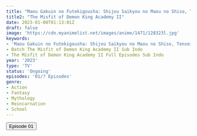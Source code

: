 ```yaml
---
title: "Maou Gakuin no Futekigousha: Shijou Saikyou no Maou no Shiso, Tensei shite Shison-tachi no Gakkou e Kayou II"
title2: "The Misfit of Demon King Academy II"
date: 2023-01-08T01:13:01Z
draft: false
image: 'https://cdn.myanimelist.net/images/anime/1471/128323l.jpg'
keywords:
- 'Maou Gakuin no Futekigousha: Shijou Saikyou no Maou no Shiso, Tensei shite Shison-tachi no Gakkou e Kayou II Batch Sub Indo'
- Batch The Misfit of Demon King Academy II Sub Indo
- The Misfit of Demon King Academy II Full Episodes Sub Indo
year: '2023'
type: 'TV'
status: 'Ongoing'
episodes: '01/? Episodes'
genre:
- Action
- Fantasy
- Mythology
- Reincarnation
- School
---
```


<div class="d-g gg-5 gtc-r ai-c">
<button onclick="window.open('?arc=bPiED12IK8_20230108/1/MP4/Kuramanime-MGFTK_S2-01-480p-Doro','_blank')">Episode 01</button>
</div>